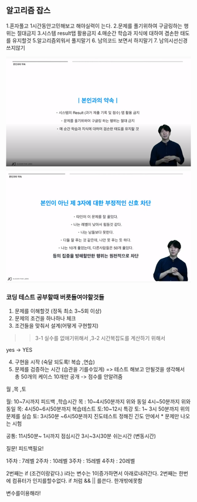 ## 알고리즘 잡스

<p>
1.혼자풀고 1시간동안고민해보고 해야실력이 는다.
2.문제를 풀기위하여 구글링하는 행위는 절대금지
3.시스템 result탭 활용금지
4.매순간 학습과 지식에 대하여 겸손한 태도를 유지할것
5.알고리즘외워서 풀지말기
6. 남의코드 보면서 하지말기
7. 남의시선신경쓰지않기
</p>
<img src ="/이미지.PNG">
<img src ="/img2.PNG">

### 코딩 테스트 공부할때 버릇들여야할것들
1. 문제를 이해할것 (정독 최소 3~5회 이상)
2. 문제의 조건을 하나하나 체크
3. 조건들을 맞춰서 설계(어떻게 구현할지)

>> 3-1 실수를 없애기위해서 ,3-2 시간복잡도를 계산하기 위해서

yes -> YES

4. 구현을 시작 (숙달 되도록! 복습 ,연습)
5. 문제를 검증하는 시간
(습관을 기를수있게) => 테스트 해보고 안될것을 생각해서
총 50개의 케이스 10개만 공개 -> 점수를 안알려줌


월 ,목 ,토

월: 10~7시까지 피드백 ,학습시간
목 : 10~4시50분까지 위와 동일
4시~50분까지 위와동일
목: 4시50~6시50분까지 복습테스트
토:10~12시 특강
토: 1~ 3시 50분까지 위의 문제를 실습
토: 3시50분 ~6시50분까지 진도테스트
정해진 긴도 안에서 * 문제만 나오는 시험

공통: 11시50분~ 1시까지 점심시간
3시~3시30분 쉬는시간 (변동시간)

질문! 피드백필요!

1주차 : 7레벨
2주차 : 10레벨
3주차 : 15레벨
4주차 : 20레벨

2번째는 if (조건이랑같다.)
i라는 변수는 1이증가하면서
아래로내려간다.
2번째는 한번에 컴퓨터가 인지를할수없다.
if 처럼 &&  || 를쓴다.
한개밖에못함

변수를이용해라!

